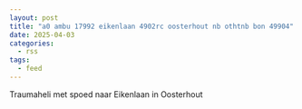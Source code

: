 ```yaml
---
layout: post
title: "a0 ambu 17992 eikenlaan 4902rc oosterhout nb othtnb bon 49904"
date: 2025-04-03
categories: 
  - rss
tags: 
  - feed
---
```


Traumaheli met spoed naar Eikenlaan in Oosterhout
